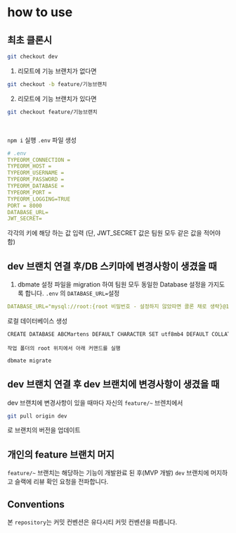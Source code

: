 # how to use

## 최초 클론시 </br>

```bash
git checkout dev
```

1.  리모트에 기능 브랜치가 없다면 </br>

```bash
git checkout -b feature/기능브랜치
```

2. 리모트에 기능 브랜치가 있다면</br>

```bash
git checkout feature/기능브랜치
```

   </br>

`npm i` 실행
`.env` 파일 생성

```yml
# .env
TYPEORM_CONNECTION =
TYPEORM_HOST =
TYPEORM_USERNAME =
TYPEORM_PASSWORD =
TYPEORM_DATABASE =
TYPEORM_PORT =
TYPEORM_LOGGING=TRUE
PORT = 8000
DATABASE_URL=
JWT_SECRET=
```

각각의 키에 해당 하는 값 입력 (단, JWT_SECRET 값은 팀원 모두 같은 값을 적어야 함)

## dev 브랜치 연결 후/DB 스키마에 변경사항이 생겼을 때

1. dbmate 설정 파일을 migration 하여 팀원 모두 동일한 Database 설정을 가지도록 합니다.
   `.env` 의 `DATABASE_URL=`설정

```yml
DATABASE_URL="mysql://root:{root 비밀번호 - 설정하지 않았따면 콜론 채로 생략}@127.0.0.1:3306/ABCMartens"
```
로컬 데이터베이스 생성
```bash
CREATE DATABASE ABCMartens DEFAULT CHARACTER SET utf8mb4 DEFAULT COLLATE utf8mb4_general_ci
```

`작업 폴더의 root 위치에서 아래 커맨드를 실행`

```bash
dbmate migrate
```

## dev 브랜치 연결 후 dev 브랜치에 변경사항이 생겼을 때

dev 브랜치에 변경사항이 있을 때마다 자신의 `feature/~` 브렌치에서

```bash
git pull origin dev
```

로 브랜치의 버전을 업데이트

## 개인의 feature 브랜치 머지

`feature/~` 브랜치는 해당하는 기능이 개발완료 된 후(MVP 개발) `dev` 브랜치에 머지하고 슬랙에 리뷰 확인 요청을 전파합니다.

## Conventions

본 `repository`는 커밋 컨벤션은 유다시티 커밋 컨벤션을 따릅니다.
